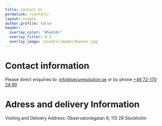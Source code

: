 ```yaml
---
title: Contact Us
permalink: /contact/
layout: single
author_profile: false
header:
  overlay_color: "#5e616c"
  overlay_filter: 0.5
  overlay_image: /assets/images/banner.jpg
---
```

# Contact information
Please direct enquiries to: <a href="mailto:info@securesolution.se">info@securesolution.se</a>
or by phone <a href="tel:+46721702499">+46 72-170 24 99</a>

# Adress and delivery Information
Visiting and Delivery Address:
Observatoriegatan 6, 113 29 Stockholm